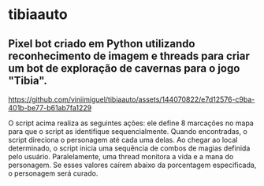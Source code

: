 # tibiaauto

## Pixel bot criado em Python utilizando reconhecimento de imagem e threads para criar um bot de exploração de cavernas para o jogo "Tibia".

https://github.com/viniimiguel/tibiaauto/assets/144070822/e7d12576-c9ba-401b-be77-b61ab7fa1229

O script acima realiza as seguintes ações: ele define 8 marcações no mapa para que o script as identifique sequencialmente. Quando encontradas, o script direciona o personagem até cada uma delas. Ao chegar ao local determinado, o script inicia uma sequência de combos de magias definida pelo usuário. Paralelamente, uma thread monitora a vida e a mana do personagem. Se esses valores caírem abaixo da porcentagem especificada, o personagem será curado.

